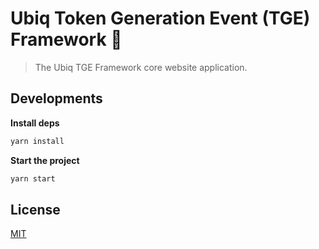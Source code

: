 # Ubiq Token Generation Event (TGE) Framework  🦖

> The Ubiq TGE Framework core website application.

## Developments

**Install deps**

```sh
yarn install
```

**Start the project**

```sh
yarn start
```

## License

[MIT](LICENSE)
